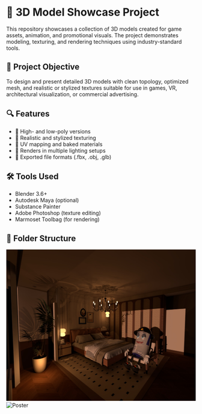 # 🧊 3D Model Showcase Project

This repository showcases a collection of 3D models created for game assets, animation, and promotional visuals. The project demonstrates modeling, texturing, and rendering techniques using industry-standard tools.

## 🎯 Project Objective

To design and present detailed 3D models with clean topology, optimized mesh, and realistic or stylized textures suitable for use in games, VR, architectural visualization, or commercial advertising.

## 🔍 Features

- 🔹 High- and low-poly versions
- 🔹 Realistic and stylized texturing
- 🔹 UV mapping and baked materials
- 🔹 Renders in multiple lighting setups
- 🔹 Exported file formats (.fbx, .obj, .glb)

## 🛠️ Tools Used

- Blender 3.6+
- Autodesk Maya (optional)
- Substance Painter
- Adobe Photoshop (texture editing)
- Marmoset Toolbag (for rendering)

## 📁 Folder Structure

![Mockup](Image%20Result/CanneyFInal.jpg)
![Poster](Image%20Result/Alat%20musik%20traditional.jpg)
